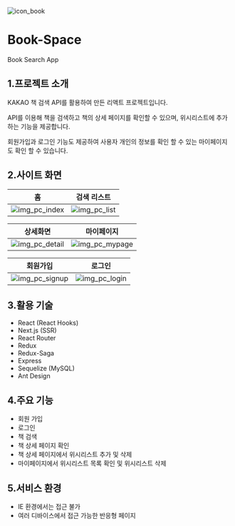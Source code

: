 ![icon_book](https://user-images.githubusercontent.com/23445034/79300480-cee53e80-7f21-11ea-8202-ac555ba2fbc2.png)

# Book-Space
Book Search App

## 1.프로젝트 소개
KAKAO 책 검색 API를 활용하여 만든 리액트 프로젝트입니다.

API를 이용해 책을 검색하고 책의 상세 페이지를 확인할 수 있으며, 위시리스트에 추가하는 기능을 제공합니다.

회원가입과 로그인 기능도 제공하여 사용자 개인의 정보를 확인 할 수 있는 마이페이지도 확인 할 수 있습니다.

## 2.사이트 화면
홈 | 검색 리스트
----- | ----- 
![img_pc_index](https://user-images.githubusercontent.com/23445034/79301390-76fc0700-7f24-11ea-90a1-5226527aa29b.png) | ![img_pc_list](https://user-images.githubusercontent.com/23445034/79301563-de19bb80-7f24-11ea-886e-b1732d718556.png)

상세화면 | 마이페이지
----- | ----- 
![img_pc_detail](https://user-images.githubusercontent.com/23445034/79302017-081fad80-7f26-11ea-8512-24b1821b1616.png) | ![img_pc_mypage](https://user-images.githubusercontent.com/23445034/79301936-cee73d80-7f25-11ea-9cf4-83567248d06c.png)

회원가입 | 로그인
----- | ----- 
![img_pc_signup](https://user-images.githubusercontent.com/23445034/79302075-3a310f80-7f26-11ea-800d-eb8d1f4c10a1.png) | ![img_pc_login](https://user-images.githubusercontent.com/23445034/79302089-4321e100-7f26-11ea-8532-63fb0ccdfc15.png)

## 3.활용 기술
+ React (React Hooks)
+ Next.js (SSR)
+ React Router
+ Redux
+ Redux-Saga
+ Express
+ Sequelize (MySQL)
+ Ant Design

## 4.주요 기능
+ 회원 가입
+ 로그인
+ 책 검색
+ 책 상세 페이지 확인
+ 책 상세 페이지에서 위시리스트 추가 및 삭제
+ 마이페이지에서 위시리스트 목록 확인 및 위시리스트 삭제

## 5.서비스 환경
+ IE 환경에서는 접근 불가
+ 여러 디바이스에서 접근 가능한 반응형 페이지



